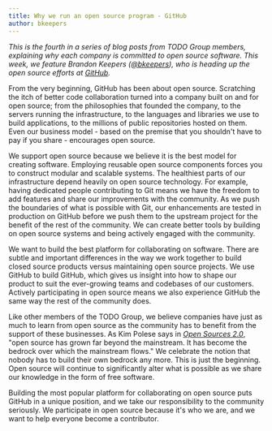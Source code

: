 ```yaml
---
title: Why we run an open source program - GitHub
author: bkeepers
---
```


_This is the fourth in a series of blog posts from TODO Group members, explaining why each company is committed to open source software. This week, we feature Brandon Keepers ([@bkeepers](https://twitter.com/bkeepers)), who is heading up the open source efforts at [GitHub](https://github.com/github)._

From the very beginning, GitHub has been about open source. Scratching the itch of better code collaboration turned into a company built on and for open source; from the philosophies that founded the company, to the servers running the infrastructure, to the languages and libraries we use to build applications, to the millions of public repositories hosted on them. Even our business model - based on the premise that you shouldn't have to pay if you share - encourages open source.

We support open source because we believe it is the best model for creating software. Employing reusable open source components forces you to construct modular and scalable systems. The healthiest parts of our infrastructure depend heavily on open source technology. For example, having dedicated people contributing to Git means we have the freedom to add features and share our improvements with the community. As we push the boundaries of what is possible with Git, our enhancements are tested in production on GitHub before we push them to the upstream project for the benefit of the rest of the community. We can create better tools by building on open source systems and being actively engaged with the community.

We want to build the best platform for collaborating on software. There are subtle and important differences in the way we work together to build closed source products versus maintaining open source projects. We use GitHub to build GitHub, which gives us insight into how to shape our product to suit the ever-growing teams and codebases of our customers. Actively participating in open source means we also experience GitHub the same way the rest of the community does.

Like other members of the TODO Group, we believe companies have just as much to learn from open source as the community has to benefit from the support of these businesses. As Kim Polese says in [_Open Sources 2.0_](http://commons.oreilly.com/wiki/index.php/Open_Sources_2.0/Foreword:_Source_Is_Everything), "open source has grown far beyond the mainstream. It has become the bedrock over which the mainstream flows." We celebrate the notion that nobody has to build their own bedrock any more. This is just the beginning. Open source will continue to significantly alter what is possible as we share our knowledge in the form of free software.

Building the most popular platform for collaborating on open source puts GitHub in a unique position, and we take our responsibility to the community seriously. We participate in open source because it's who we are, and we want to help everyone become a contributor.
